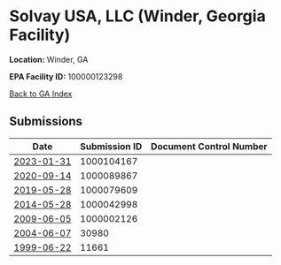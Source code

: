 # Solvay USA, LLC (Winder, Georgia Facility)

**Location:** Winder, GA

**EPA Facility ID:** 100000123298

[Back to GA Index](../../index.md)

## Submissions

| Date | Submission ID | Document Control Number |
|------|--------------|-------------------------|
| [2023-01-31](submissions/1000104167.md) | 1000104167 |  |
| [2020-09-14](submissions/1000089867.md) | 1000089867 |  |
| [2019-05-28](submissions/1000079609.md) | 1000079609 |  |
| [2014-05-28](submissions/1000042998.md) | 1000042998 |  |
| [2009-06-05](submissions/1000002126.md) | 1000002126 |  |
| [2004-06-07](submissions/30980.md) | 30980 |  |
| [1999-06-22](submissions/11661.md) | 11661 |  |

